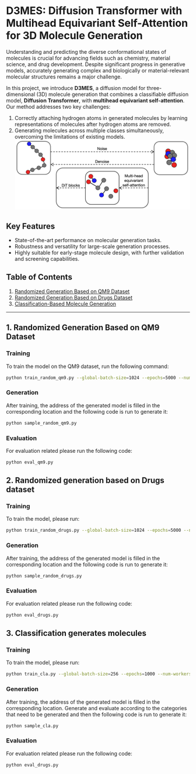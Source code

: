 # D3MES: Diffusion Transformer with Multihead Equivariant Self-Attention for 3D Molecule Generation

Understanding and predicting the diverse conformational states of molecules is crucial for advancing fields such as chemistry, material science, and drug development. Despite significant progress in generative models, accurately generating complex and biologically or material-relevant molecular structures remains a major challenge. 

In this project, we introduce **D3MES**, a diffusion model for three-dimensional (3D) molecule generation that combines a classifiable diffusion model, **Diffusion Transformer**, with **multihead equivariant self-attention**. Our method addresses two key challenges:  
1. Correctly attaching hydrogen atoms in generated molecules by learning representations of molecules after hydrogen atoms are removed.  
2. Generating molecules across multiple classes simultaneously, overcoming the limitations of existing models.
![Model Architecture](pictures/otc.png)

## Key Features
- State-of-the-art performance on molecular generation tasks.
- Robustness and versatility for large-scale generation processes.
- Highly suitable for early-stage molecule design, with further validation and screening capabilities.

## Table of Contents
1. [Randomized Generation Based on QM9 Dataset](#1-randomized-generation-based-on-qm9-dataset)
2. [Randomized Generation Based on Drugs Dataset](#2-randomized-generation-based-on-drugs-dataset)
3. [Classification-Based Molecule Generation](#3-classification-based-molecule-generation)

---

## 1. Randomized Generation Based on QM9 Dataset

### Training
To train the model on the QM9 dataset, run the following command:
```bash
python train_random_qm9.py --global-batch-size=1024 --epochs=5000 --num-workers=0 --ckpt-every=20000
```
### Generation
After training, the address of the generated model is filled in the corresponding location and the following code is run to generate it:
```bash
python sample_random_qm9.py
```
### Evaluation
For evaluation related please run the following code:
```bash
python eval_qm9.py
```

## 2. Randomized generation based on Drugs dataset
### Training
To train the model, please run:
```bash
python train_random_drugs.py --global-batch-size=1024 --epochs=5000 --num-workers=0 --ckpt-every=20000
```
### Generation
After training, the address of the generated model is filled in the corresponding location and the following code is run to generate it:
```bash
python sample_random_drugs.py
```
### Evaluation
For evaluation related please run the following code:

```bash
python eval_drugs.py
```
## 3. Classification generates molecules
### Training
To train the model, please run:
```bash
python train_cla.py --global-batch-size=256 --epochs=1000 --num-workers=0 --ckpt-every=20000
```
### Generation
After training, the address of the generated model is filled in the corresponding location. Generate and evaluate according to the categories that need to be generated and then the following code is run to generate it:
```bash
python sample_cla.py
```
### Evaluation
For evaluation related please run the following code:
```bash
python eval_drugs.py
```

